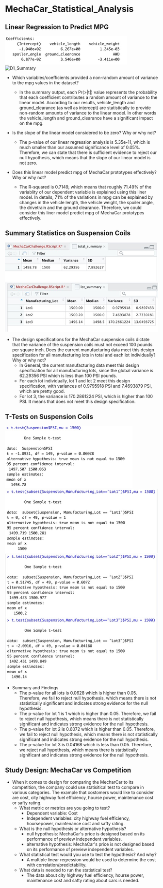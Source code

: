 # MechaCar_Statistical_Analysis

## Linear Regression to Predict MPG

![D1_lm](Images/D1_lm.png)
![D1_Summary](mages/D1_Summary.png)

- Which variables/coefficients provided a non-random amount of variance to the mpg values in the dataset?
    - In the summary output, each Pr(>|t|) value represents the probability that each coefficient contributes a random amount of variance to the linear model. According to our results, vehicle_length and ground_clearance (as well as intercept) are statistically to provide non-random amounts of variance to the linear model. In other words the vehicle_length and ground_clearance have a significant impact on the mpg.

- Is the slope of the linear model considered to be zero? Why or why not?
    - The p-value of our linear regression analysis is 5.35e-11, which is much smaller than our assumed significance level of 0.05%. Therefore, we can state that there is sufficient evidence to reject our null hypothesis, which means that the slope of our linear model is not zero.

- Does this linear model predict mpg of MechaCar prototypes effectively? Why or why not?
    - The R-squared is 0.7149, which means that roughly 71.49% of the variablity of our dependent variable is explained using this liner model. In details, 71% of the variations in mpg can be explained by changes in the vehicle length, the vehicle weight, the spoiler angle, the drivetrain and the ground clearance. Therefore, we could consider this liner model predict mpg of MechaCar prototypes effectively.

## Summary Statistics on Suspension Coils

![D2_total_summary](Images/D2_total_summary.png)
![D2_lot_summary](Images/D2_lot_summary.png)

- The design specifications for the MechaCar suspension coils dictate that the variance of the suspension coils must not exceed 100 pounds per square inch. Does the current manufacturing data meet this design specification for all manufacturing lots in total and each lot individually? Why or why not?
    - In General, the current manufacturing data meet this design specification for all manufacturing lots, since the global variance is 62.29356 PSI which is less than 100 PSI pounds.
    - For each lot individually, lot 1 and lot 2 meet this design specification, with variances of 0.9795918 PSI and 7.4693879 PSI, which are pretty good.
    - For lot 3, the variance is 170.2861224 PSI, which is higher than 100 PSI. It means that does not meet this design specification.

## T-Tests on Suspension Coils

![D3_all_lots](Images/D3_all_lots.png)
![D3_lot1](Images/D3_lot1.png)
![D3_lot2](Images/D3_lot2.png)
![D3_lot3](Images/D3_lot3.png)

- Summary and Findings
    - The p-value for all lots is 0.0628 which is higher than 0.05. Therefore, we fail to reject null hypothesis, which means there is not statistically significant and indicates strong evidence for the null hypothesis.
    - The p-value for lot 1 is 1 which is higher than 0.05. Therefore, we fail to reject null hypothesis, which means there is not statistically significant and indicates strong evidence for the null hypothesis.
    - The p-value for lot 2 is 0.6072 which is higher than 0.05. Therefore, we fail to reject null hypothesis, which means there is not statistically significant and indicates strong evidence for the null hypothesis.
    - The p-value for lot 3 is 0.04168 which is less than 0.05. Therefore, we reject null hypothesis, which means there is statistically significant and indicates strong evidence for the null hypothesis.

## Study Design: MechaCar vs Competition

- When it comes to design for comparing the MecharCar to its competition, the company could use statisitical test to compare in various categories. The example that costomers would like to consider are cost, city highway fuel efficiency, hourse power, maintenance cost or safty rating. 
    - What metric or metrics are you going to test?
        - Dependent variable: Cost
        - Independent variables: city highway fuel efficiency, hoursepower, maintenance cost and safty rating. 
    - What is the null hypothesis or alternative hypothesis?
        - null hypothesis: MechaCar's price is designed based on its performance of preview independent variables.
        - alternative hypothesis: MechaCar's price is not designed based on its performance of preview independent variables.
    - What statistical test would you use to test the hypothesis? And why?
        - A multiple linear regression would be used to determine the cost with correlation/predictability. 
    - What data is needed to run the statistical test?
        - The data about city highway fuel efficiency, hourse power, maintenance cost and safty rating about cars is needed.